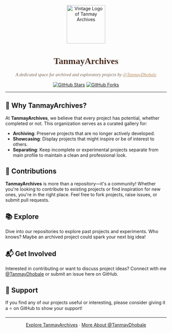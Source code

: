 <p align="center">
<a href="https://github.com/TanmayArchives">
<img src="/profile/assets/vintage-logo.png" height="120px" width="120px" alt="Vintage Logo of Tanmay Archives" />
</a>
</p>

<h1 align="center" style="font-family: 'Cinzel', serif; font-weight: bold; color: #4a3025;">
TanmayArchives
</h1>

<p align="center" style="font-family: 'Merriweather', serif; font-style: italic; color: #7a6755;">
A dedicated space for archived and exploratory projects by <a href="https://github.com/TanmayDhobale/" style="color: #b38d60;">@TanmayDhobale</a>
</p>

<p align="center">
<a href="https://github.com/TanmayArchives"><img src="https://img.shields.io/github/stars/TanmayArchives?style=social" alt="GitHub Stars"></a>
<a href="https://github.com/TanmayArchives"><img src="https://img.shields.io/github/forks/TanmayArchives?style=social" alt="GitHub Forks"></a>
</p>

---

## 🌟 Why TanmayArchives?

At **TanmayArchives**, we believe that every project has potential, whether completed or not. This organization serves as a curated gallery for:

- **Archiving**: Preserve projects that are no longer actively developed.
- **Showcasing**: Display projects that might inspire or be of interest to others.
- **Separating**: Keep incomplete or experimental projects separate from main profile to maintain a clean and professional look.

## 🚀 Contributions

**TanmayArchives** is more than a repository—it's a community! Whether you're looking to contribute to existing projects or find inspiration for new ones, you're in the right place. Feel free to fork projects, raise issues, or submit pull requests.

## 📚 Explore

Dive into our repositories to explore past projects and experiments. Who knows? Maybe an archived project could spark your next big idea!

## 📬 Get Involved

Interested in contributing or want to discuss project ideas? Connect with me [@TanmayDhobale](https://github.com/TanmayDhobale/) or submit an issue here on GitHub.

## 📌 Support

If you find any of our projects useful or interesting, please consider giving it a ⭐ on GitHub to show your support!

---

<p align="center">
<a href="https://github.com/TanmayArchives">Explore TanmayArchives</a> ·
<a href="https://github.com/TanmayDhobale">More About @TanmayDhobale</a>
</p>
